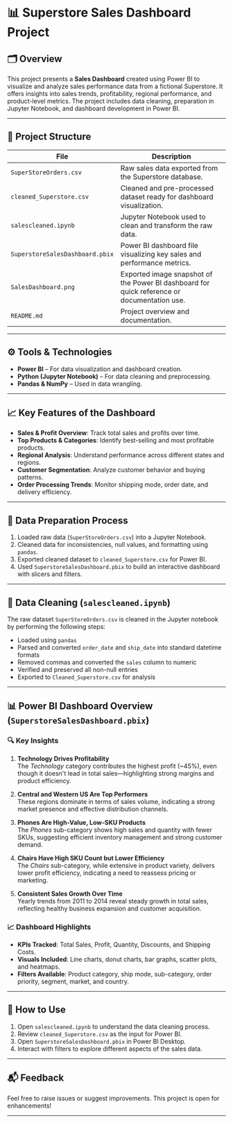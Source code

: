 # 📊 Superstore Sales Dashboard Project

## 🗂 Overview

This project presents a **Sales Dashboard** created using Power BI to visualize and analyze sales performance data from a fictional Superstore. It offers insights into sales trends, profitability, regional performance, and product-level metrics. The project includes data cleaning, preparation in Jupyter Notebook, and dashboard development in Power BI.

---

## 📁 Project Structure

| File | Description |
|------|-------------|
| `SuperStoreOrders.csv` | Raw sales data exported from the Superstore database. |
| `cleaned_Superstore.csv` | Cleaned and pre-processed dataset ready for dashboard visualization. |
| `salescleaned.ipynb` | Jupyter Notebook used to clean and transform the raw data. |
| `SuperstoreSalesDashboard.pbix` | Power BI dashboard file visualizing key sales and performance metrics. |
| `SalesDashboard.png`         | Exported image snapshot of the Power BI dashboard for quick reference or documentation use.   |
| `README.md` | Project overview and documentation. |

---

## ⚙️ Tools & Technologies

- **Power BI** – For data visualization and dashboard creation.
- **Python (Jupyter Notebook)** – For data cleaning and preprocessing.
- **Pandas & NumPy** – Used in data wrangling.

---

## 📈 Key Features of the Dashboard

- **Sales & Profit Overview**: Track total sales and profits over time.
- **Top Products & Categories**: Identify best-selling and most profitable products.
- **Regional Analysis**: Understand performance across different states and regions.
- **Customer Segmentation**: Analyze customer behavior and buying patterns.
- **Order Processing Trends**: Monitor shipping mode, order date, and delivery efficiency.

---

## 🔄 Data Preparation Process

1. Loaded raw data (`SuperStoreOrders.csv`) into a Jupyter Notebook.
2. Cleaned data for inconsistencies, null values, and formatting using `pandas`.
3. Exported cleaned dataset to `cleaned_Superstore.csv` for Power BI.
4. Used `SuperstoreSalesDashboard.pbix` to build an interactive dashboard with slicers and filters.

---

## 🧹 Data Cleaning (`salescleaned.ipynb`)

The raw dataset `SuperStoreOrders.csv` is cleaned in the Jupyter notebook by performing the following steps:

- Loaded using `pandas`
- Parsed and converted `order_date` and `ship_date` into standard datetime formats
- Removed commas and converted the `sales` column to numeric
- Verified and preserved all non-null entries
- Exported to `Cleaned_Superstore.csv` for analysis

---

## 📊 Power BI Dashboard Overview (`SuperstoreSalesDashboard.pbix`)

### 🔍 Key Insights

1. **Technology Drives Profitability**  
   The *Technology* category contributes the highest profit (~45%), even though it doesn't lead in total sales—highlighting strong margins and product efficiency.

2. **Central and Western US Are Top Performers**  
   These regions dominate in terms of sales volume, indicating a strong market presence and effective distribution channels.

3. **Phones Are High-Value, Low-SKU Products**  
   The *Phones* sub-category shows high sales and quantity with fewer SKUs, suggesting efficient inventory management and strong customer demand.

4. **Chairs Have High SKU Count but Lower Efficiency**  
   The *Chairs* sub-category, while extensive in product variety, delivers lower profit efficiency, indicating a need to reassess pricing or marketing.

5. **Consistent Sales Growth Over Time**  
   Yearly trends from 2011 to 2014 reveal steady growth in total sales, reflecting healthy business expansion and customer acquisition.

### 📈 Dashboard Highlights

- **KPIs Tracked**: Total Sales, Profit, Quantity, Discounts, and Shipping Costs.
- **Visuals Included**: Line charts, donut charts, bar graphs, scatter plots, and heatmaps.
- **Filters Available**: Product category, ship mode, sub-category, order priority, segment, market, and country.

---

## 📌 How to Use

1. Open `salescleaned.ipynb` to understand the data cleaning process.
2. Review `cleaned_Superstore.csv` as the input for Power BI.
3. Open `SuperstoreSalesDashboard.pbix` in Power BI Desktop.
4. Interact with filters to explore different aspects of the sales data.

---

## 📬 Feedback

Feel free to raise issues or suggest improvements. This project is open for enhancements!

---
